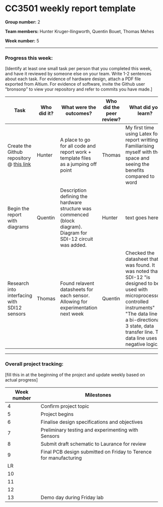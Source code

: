 # CC3501 weekly report template

**Group number:** 2  


**Team members:** Hunter Kruger-Ilingworth, Quentin Bouet, Thomas Mehes


**Week number:** 5

---

### Progress this week:
[Identify at least one small task per person that you completed this week, and have it reviewed by someone else on your team. Write 1-2 sentences about each task. For evidence of hardware design, attach a PDF file exported from Altium. For evidence of software, invite the Github user “bronsonp” to view your repository and refer to commits you have made.]

| Task | Who did it? | What were the outcomes? | Who did the peer review? | What did you learn? |
|------|-------------|-------------------------|--------------------------|---------------------|
| Create the Github repository @ [this link](https://github.com/H-unter/CC3501-Assignment-2)|Hunter|A place to go for all code and report work + template files as a jumping off point|Thomas| My first time using Latex for report writting. Familiarising myself with the space and seeing the benefits compared to word|
| Begin the report with diagrams|Quentin| Description defining the hardware structure was commenced (block diagram). Diagram for SDI-12 circuit was added. |Hunter|text goes here|
|Research into interfacing with SDI12 sensors|Thomas|Found relavent datasheets for each sensor. Allowing for experimentation next week|Quentin|Checked the datasheet that was found. It was noted that SDI-12 "is designed to be used with microprocessor-controlled instruments" "The data line is a bi-directional, 3 state, data transfer line. The data line uses negative logic."|

---

### Overall project tracking:
[fill this in at the beginning of the project and update weekly based on actual progress]

| Week number | Milestones                                               |
|-------------|----------------------------------------------------------|
| 4           | Confirm project topic                                    |
| 5           | Project begins                                           |
| 6           | Finalise design specifications and objectives            |
| 7           | Preliminary testing and experimenting with Sensors       |
| 8           | Submit draft schematic to Laurance for review            |
| 9           | Final PCB design submitted on Friday to Terence for manufacturing |
| LR          |                                                          |
| 10          |                                                          |
| 11          |                                                          |
| 12          |                                                          |
| 13          | Demo day during Friday lab                               |
